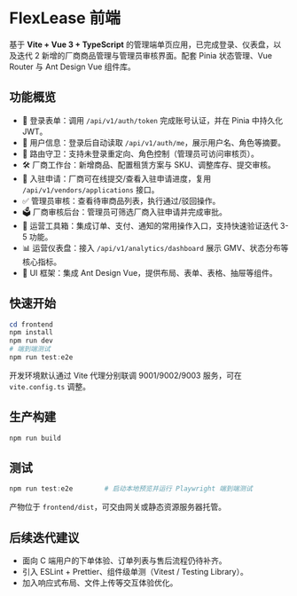 # FlexLease 前端

基于 **Vite + Vue 3 + TypeScript** 的管理端单页应用，已完成登录、仪表盘，以及迭代 2 新增的厂商商品管理与管理员审核界面。配套 Pinia 状态管理、Vue Router 与 Ant Design Vue 组件库。

## 功能概览
- 🔐 登录表单：调用 `/api/v1/auth/token` 完成账号认证，并在 Pinia 中持久化 JWT。
- 👤 用户信息：登录后自动读取 `/api/v1/auth/me`，展示用户名、角色等摘要。
- 🧭 路由守卫：支持未登录重定向、角色控制（管理员可访问审核页）。
- 🛠️ 厂商工作台：新增商品、配置租赁方案与 SKU、调整库存、提交审核。
- 🧾 入驻申请：厂商可在线提交/查看入驻申请进度，复用 `/api/v1/vendors/applications` 接口。
- ✅ 管理员审核：查看待审商品列表，执行通过/驳回操作。
- 🗳️ 厂商审核后台：管理员可筛选厂商入驻申请并完成审批。
- 🔄 运营工具箱：集成订单、支付、通知的常用操作入口，支持快速验证迭代 3-5 功能。
- 📊 运营仪表盘：接入 `/api/v1/analytics/dashboard` 展示 GMV、状态分布等核心指标。
- 🎨 UI 框架：集成 Ant Design Vue，提供布局、表单、表格、抽屉等组件。

## 快速开始
```powershell
cd frontend
npm install
npm run dev
# 端到端测试
npm run test:e2e
```

开发环境默认通过 Vite 代理分别联调 9001/9002/9003 服务，可在 `vite.config.ts` 调整。

## 生产构建
```powershell
npm run build
```

## 测试
```powershell
npm run test:e2e        # 启动本地预览并运行 Playwright 端到端测试
```

产物位于 `frontend/dist`，可交由网关或静态资源服务器托管。

## 后续迭代建议
- 面向 C 端用户的下单体验、订单列表与售后流程仍待补齐。
- 引入 ESLint + Prettier、组件级单测（Vitest / Testing Library）。
- 加入响应式布局、文件上传等交互体验优化。

